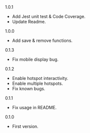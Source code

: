 1.0.1
* Add Jest unit test & Code Coverage.
* Update Readme.

1.0.0
* Add save & remove functions.

0.1.3
* Fix mobile display bug.

0.1.2
* Enable hotspot interactivity.
* Enable multiple hotspots.
* Fix known bugs.

0.1.1
* Fix usage in README.

0.1.0
* First version.